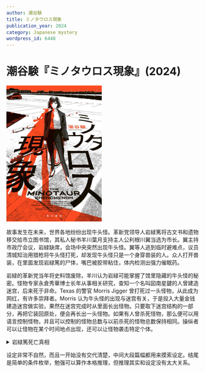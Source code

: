 ```yaml
---
author: 潮谷験
title: ミノタウロス現象
publication_year: 2024
category: Japanese mystery
wordpress_id: 6448
---
```


# 潮谷験『ミノタウロス現象』(2024)

<img src=images/2024_cover.jpg width=250/>

故事发生在未来，世界各地纷纷出现牛头怪。革新党领导人岩緑篤将古文书和遗物移交给市立图书馆，其私人秘书羊川葉月支持主人公利根川翼当选为市长。翼主持市政厅会议，岩緑缺席，会场中央突然出现牛头怪。翼等人逃到临时避难点，议员清城知治用猎枪将牛头怪打死，却发现牛头怪只是一个身穿兽装的人。众人打开兽装，在里面发现岩緑篤的尸体，嘴巴被胶带粘住，体内检测出强力催眠药。

岩緑的革新党当年将史料馆废除，羊川认为岩緑可能掌握了馆里隐藏的牛头怪的秘密。怪物专家永倉秀華博士长年从事相关研究，查知一个名叫図南星鍵的人曾建造迷宫，后来死于非命。Texas 的警官 Morris Jigger 曾打死过一头怪物，从此成为网红，有许多崇拜者。Morris 认为牛头怪的出现与迷宫有关，于是投入大量金钱建造迷宫做实验，果然在迷宫完成时从里面长出怪物。只要取下迷宫结构的一部分，再把它装回原处，便会再长出一头怪物。如果有人曾杀死怪物，那么便可以用语言控制怪物，并且可以控制的怪物总数与以前杀死的怪物总数保持相同。操纵者可以让怪物在某个时间地点出现，还可以让怪物袭击特定个体。

<details><summary>岩緑篤死亡真相</summary>
一开始出现的牛头怪是真正的怪物，凶手没有让牛头怪直接杀死岩緑，而是将岩緑藏在兽装里被清城开枪打死，是因为清城的座位就在岩緑的旁边，如果岩緑遭到袭击，清城可以对怪物下令禁止袭击。凶手满足以下条件：

* 很早就从図南星鍵的遗留资料掌握了怪物的相关知识。
* 能说服岩緑喝下安眠药。
* 知道清城可以命令怪物。
* 能够取得兽装。

凶手是羊川。
</details>

设定非常不自然，而且一开始没有交代清楚，中间大段篇幅都用来摸索设定。结尾是简单的条件枚举，勉强可以算作本格推理，但推理其实和设定没有太大关系。